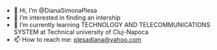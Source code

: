 - 👋 Hi, I’m @DianaSimonaPlesa
- 👀 I’m interested in finding an intership 
- 🌱 I’m currently learning TECHNOLOGY AND TELECOMMUNICATIONS SYSTEM at Technical university of Cluj-Napoca 
- 📫 How to reach me: plesadiana@yahoo.com

<!---
DianaSimonaPlesa/DianaSimonaPlesa is a ✨ special ✨ repository because its `README.md` (this file) appears on your GitHub profile.
You can click the Preview link to take a look at your changes.
--->
